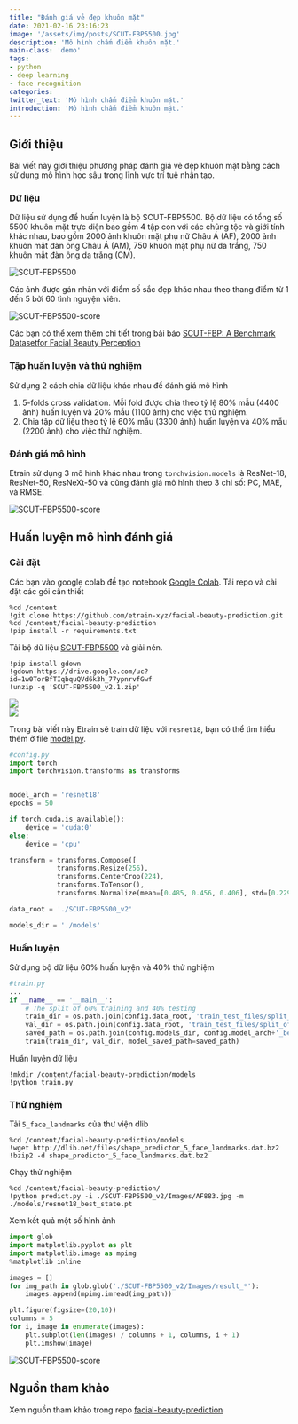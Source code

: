 ```yaml
---
title: "Đánh giá vẻ đẹp khuôn mặt"
date: 2021-02-16 23:16:23
image: '/assets/img/posts/SCUT-FBP5500.jpg'
description: 'Mô hình chấm điểm khuôn mặt.'
main-class: 'demo'
tags:
- python
- deep learning
- face recognition
categories:
twitter_text: 'Mô hình chấm điểm khuôn mặt.'
introduction: 'Mô hình chấm điểm khuôn mặt.'
---
```


## Giới thiệu

Bài viết này giới thiệu phương pháp đánh giá vẻ đẹp khuôn mặt bằng cách sử dụng mô hình học sâu trong lĩnh vực trí tuệ nhân tạo.

### Dữ liệu

Dữ liệu sử dụng để huấn luyện là bộ SCUT-FBP5500. Bộ dữ liệu có tổng số 5500 khuôn mặt trực diện bao gồm 4 tập con với các chủng tộc và giới tính khác nhau, bao gồm 2000 ảnh khuôn mặt phụ nữ Châu Á (AF), 2000 ảnh khuôn mặt đàn ông Châu Á (AM), 750 khuôn mặt phụ nữ da trắng, 750 khuôn mặt đàn ông da trắng (CM).

![SCUT-FBP5500](/assets/img/posts/SCUT-FBP5500.jpg)

Các ảnh được gán nhãn với điểm số sắc đẹp khác nhau theo thang điểm từ 1 đến 5 bởi 60 tình nguyện viên.

![SCUT-FBP5500-score](/assets/img/posts/SCUT-FBP5500-score.png)

Các bạn có thể xem thêm chi tiết trong bài báo [SCUT-FBP: A Benchmark Datasetfor Facial Beauty Perception](https://arxiv.org/pdf/1511.02459.pdf)

### Tập huấn luyện và thử nghiệm

Sử dụng 2 cách chia dữ liệu khác nhau để đánh giá mô hình

1. 5-folds cross validation. Mỗi fold được chia theo tỷ lệ 80% mẫu (4400 ảnh) huấn luyện và 20% mẫu (1100 ảnh) cho việc thử nghiệm.
2. Chia tập dữ liệu theo tỷ lệ 60% mẫu (3300 ảnh) huấn luyện và 40% mẫu (2200 ảnh) cho việc thử nghiệm.

### Đánh giá mô hình

Etrain sử dụng 3 mô hình khác nhau trong `torchvision.models` là ResNet-18, ResNet-50, ResNeXt-50 và cũng đánh giá mô hình theo 3 chỉ số: PC, MAE, và RMSE.

![SCUT-FBP5500-score](/assets/img/posts/SCUT-FBP5500-Benchmark.png)


## Huấn luyện mô hình đánh giá

### Cài đặt

Các bạn vào google colab để tạo notebook [Google Colab](https://colab.research.google.com). Tải repo và cài đặt các gói cần thiết

```
%cd /content
!git clone https://github.com/etrain-xyz/facial-beauty-prediction.git
%cd /content/facial-beauty-prediction
!pip install -r requirements.txt
```

Tải bộ dữ liệu [SCUT-FBP5500](https://drive.google.com/open?id=1w0TorBfTIqbquQVd6k3h_77ypnrvfGwf) và giải nén.

```
!pip install gdown
!gdown https://drive.google.com/uc?id=1w0TorBfTIqbquQVd6k3h_77ypnrvfGwf
!unzip -q 'SCUT-FBP5500_v2.1.zip'
```

<div>
<div class="screen-tv">
<a class="image-link" href="https://pwieu.com/click-FQLMKJP1-KHEQCJKZ?bt=25&tl=1&url=https%3A%2F%2Fshopee.vn%2Fp-i.12209946.4258612412"><img src="/assets/img/ads/xiaomi-new-widetech.gif"></a>
</div>
<img class="cabinet-img" src="/assets/img/cabinet-tv.png">
</div>


Trong bài viết này Etrain sẽ train dữ liệu với `resnet18`, bạn có thể tìm hiểu thêm ở file [model.py](https://github.com/etrain-xyz/facial-beauty-prediction/blob/master/model.py).

```python
#config.py
import torch
import torchvision.transforms as transforms


model_arch = 'resnet18'
epochs = 50

if torch.cuda.is_available():
    device = 'cuda:0'
else:
    device = 'cpu'

transform = transforms.Compose([
			transforms.Resize(256),
			transforms.CenterCrop(224),
			transforms.ToTensor(),
			transforms.Normalize(mean=[0.485, 0.456, 0.406], std=[0.229, 0.224, 0.225]),])

data_root = './SCUT-FBP5500_v2'

models_dir = './models'
```

### Huấn luyện

Sử dụng bộ dữ liệu 60% huấn luyện và 40% thử nghiệm

```python
#train.py
...
if __name__ == '__main__':
	# The split of 60% training and 40% testing
	train_dir = os.path.join(config.data_root, 'train_test_files/split_of_60%training and 40%testing/train.txt')
	val_dir = os.path.join(config.data_root, 'train_test_files/split_of_60%training and 40%testing/test.txt')
	saved_path = os.path.join(config.models_dir, config.model_arch+'_best_state.pt')
	train(train_dir, val_dir, model_saved_path=saved_path)
```

Huấn luyện dữ liệu

```
!mkdir /content/facial-beauty-prediction/models
!python train.py
```

### Thử nghiệm

Tải `5_face_landmarks` của thư viện dlib

```
%cd /content/facial-beauty-prediction/models
!wget http://dlib.net/files/shape_predictor_5_face_landmarks.dat.bz2
!bzip2 -d shape_predictor_5_face_landmarks.dat.bz2
```

Chạy thử nghiệm

```
%cd /content/facial-beauty-prediction/
!python predict.py -i ./SCUT-FBP5500_v2/Images/AF883.jpg -m ./models/resnet18_best_state.pt
```

Xem kết quả một số hình ảnh

```python
import glob
import matplotlib.pyplot as plt
import matplotlib.image as mpimg
%matplotlib inline

images = []
for img_path in glob.glob('./SCUT-FBP5500_v2/Images/result_*'):
    images.append(mpimg.imread(img_path))

plt.figure(figsize=(20,10))
columns = 5
for i, image in enumerate(images):
    plt.subplot(len(images) / columns + 1, columns, i + 1)
    plt.imshow(image)
```

![SCUT-FBP5500-score](/assets/img/posts/SCUT_FBP5500-result.png)


## Nguồn tham khảo

Xem nguồn tham khảo trong repo [facial-beauty-prediction](https://github.com/etrain-xyz/facial-beauty-prediction)